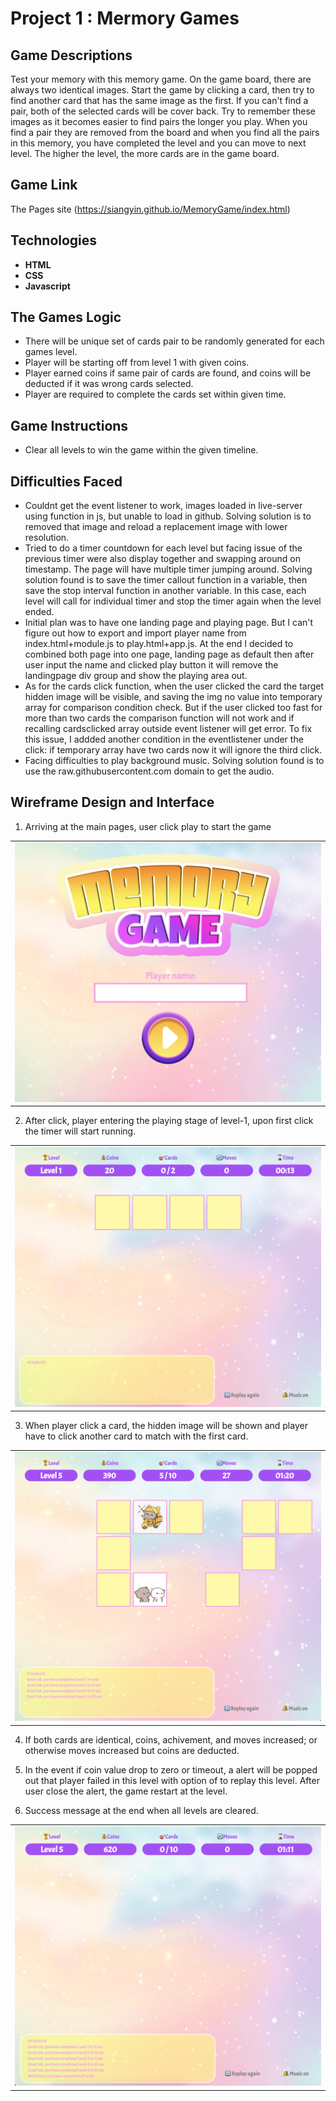 # Project 1 : Mermory Games 


## Game Descriptions
Test your memory with this memory game. On the game board, there are always two identical images. Start the game by clicking a card, then try to find another card that has the same image as the first. If you can't find a pair, both of the selected cards will be cover back. Try to remember these images as it becomes easier to find pairs the longer you play. When you find a pair they are removed from the board and when you find all the pairs in this memory, you have completed the level and you can move to next level. The higher the level, the more cards are in the game board. 

## Game Link

The Pages site (https://siangyin.github.io/MemoryGame/index.html)


## Technologies
* **HTML**
* **CSS**
* **Javascript**


## The Games Logic 
* There will be unique set of cards pair to be randomly generated for each games level. 
* Player will be starting off from level 1 with given coins.
* Player earned coins if same pair of cards are found, and coins will be deducted if it was wrong cards selected.
* Player are required to complete the cards set within given time.


## Game Instructions
* Clear all levels to win the game within the given timeline.


## Difficulties Faced
* Couldnt get the event listener to work, images loaded in live-server using function in js, but unable to load in github. Solving solution is to removed that image and reload a replacement image with lower resolution.
* Tried to do a timer countdown for each level but facing issue of the previous timer were also display together and swapping around on timestamp. The page will have multiple timer jumping around. Solving solution found is to save the timer callout function in a variable, then save the stop interval function in another variable. In this case, each level will call for individual timer and stop the timer again when the level ended.
* Initial plan was to have one landing page and playing page. But I can't figure out how to export and import player name from index.html+module.js to play.html+app.js. At the end I decided to combined both page into one page, landing page as default then after user input the name and clicked play button it will remove the landingpage div group and show the playing area out. 
* As for the cards click function, when the user clicked the card the target hidden image will be visible, and saving the img no value into temporary array for comparison condition check. But if the user clicked too fast for more than two cards the comparison function will not work and if recalling cardsclicked array outside event listener will get error. To fix this issue, I addded another condition in the eventlistener under the click: if temporary array have two cards now it will ignore the third click.
* Facing difficulties to play background music. Solving solution found is to use the raw.githubusercontent.com domain to get the audio. 


## Wireframe Design and Interface
1. Arriving at the main pages, user click play to start the game
<table><tr><td>
 <img src="https://github.com/siangyin/MemoryGame/blob/main/images/visualinterface/landingpage.png"/>
</td></tr></table>

2. After click, player entering the playing stage of level-1, upon first click the timer will start running.
<table><tr><td>
 <img src="https://github.com/siangyin/MemoryGame/blob/main/images/visualinterface/playingL1.png"/>
</td></tr></table>

3. When player click a card, the hidden image will be shown and player have to click another card to match with the first card.
<table><tr><td>
 <img src="https://github.com/siangyin/MemoryGame/blob/main/images/visualinterface/playingL5.png"/>
</td></tr></table>

4. If both cards are identical, coins, achivement, and moves increased; or otherwise moves increased but coins are deducted.

5. In the event if coin value drop to zero or timeout, a alert will be popped out that player failed in this level with option of to replay this level. After user close the alert, the game restart at the level. 

6. Success message at the end when all levels are cleared.
<table><tr><td>
 <img src="https://github.com/siangyin/MemoryGame/blob/main/images/visualinterface/completegame.png"/>
</td></tr></table>




            
      
